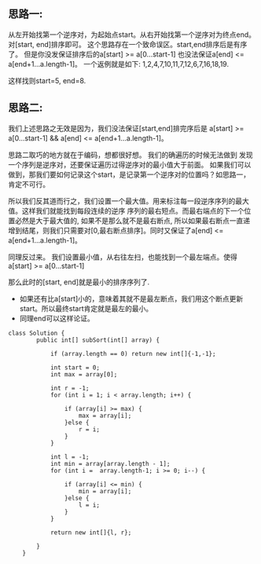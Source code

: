
## 思路一:
从左开始找第一个逆序对，为起始点start。从右开始找第一个逆序对为终点end。
对[start, end]排序即可。
这个思路存在一个致命误区。start,end排序后是有序了。
但是你没发保证排序后的a[start] >= a[0...start-1]
也没法保证a[end] <= a[end+1...a.length-1]。
一个返例就是如下:
    1,2,4,7,10,11,7,12,6,7,16,18,19.

这样找则start=5, end=8.

## 思路二:
我们上述思路之无效是因为，我们没法保证[start,end]排完序后是
a[start] >= a[0...start-1] && a[end] <= a[end+1...a.length-1]。

思路二取巧的地方就在于编码，想都很好想。
我们的确遍历的时候无法做到 发现一个序列是逆序对，还要保证遍历过得逆序对的最小值大于前面。
如果我们可以做到，那我们要如何记录这个start，是记录第一个逆序对的位置吗？如思路一，肯定不可行。

所以我们反其道而行之，我们设置一个最大值。用来标注每一段逆序序列的最大值。这样我们就能找到每段连续的逆序
序列的最右短点。而最右端点的下一个位置必然是大于最大值的, 如果不是那么就不是最右断点,
所以如果最右断点一直递增到结尾，则我们只需要对[0,最右断点排序]。同时又保证了a[end] <= a[end+1...a.length-1]。

同理反过来。
我们设置最小值，从右往左扫，也能找到一个最左端点。使得 a[start] >= a[0...start-1]

那么此时的[start, end]就是最小的排序序列了.
- 如果还有比a[start]小的，意味着其就不是最左断点，我们用这个断点更新start。所以最终start肯定就是最左的最小。
- 同理end可以这样论证。

```class 
class Solution {
        public int[] subSort(int[] array) {

            if (array.length == 0) return new int[]{-1,-1};

            int start = 0;
            int max = array[0];
            
            int r = -1;
            for (int i = 1; i < array.length; i++) {

                if (array[i] >= max) {
                    max = array[i];
                }else {
                    r = i;
                }
            }

            int l = -1;
            int min = array[array.length - 1];
            for (int i =  array.length-1; i >= 0; i--) {

                if (array[i] <= min) {
                    min = array[i];
                }else {
                    l = i;
                }
            }

            return new int[]{l, r};

        }
    }
```